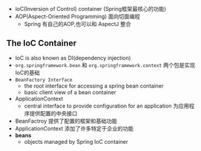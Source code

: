 - IoC(Inversion of Control) container (Spring框架最核心的功能)
- AOP(Aspect-Oriented Programming) 面向切面编程
  - Spring 有自己的AOP,也可以和 AspectJ 整合

## The IoC Container

- IoC is also known as DI(dependency injection)
- `org.springframework.bean` 和 `org.springframework.context` 两个包是实现IoC的基础
- `BeanFactory Interface`
  - the root interface for accessing a spring bean container
  - basic client view of a bean container
- ApplicationContext
  - central interface to provide configuration for an application
    为应用程序提供配置的中央接口
- BeanFactroy 提供了配置的框架和基础功能
- ApplicationContext 添加了许多特定于企业的功能
- **beans**
  - objects managed by Spring IoC container